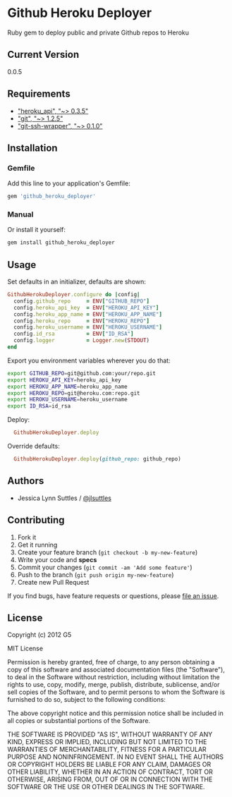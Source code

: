# Github Heroku Deployer

Ruby gem to deploy public and private Github repos to Heroku


## Current Version

0.0.5


## Requirements

* ["heroku_api", "~> 0.3.5"](http://rubygems.org/gems/heroku-api)
* ["git", "~> 1.2.5"](http://rubygems.org/gems/git)
* ["git-ssh-wrapper", "~> 0.1.0"](http://rubygems.org/gems/git-ssh-wrapper)


## Installation

### Gemfile

Add this line to your application's Gemfile:

```ruby
gem 'github_heroku_deployer'
```

### Manual

Or install it yourself:

```bash
gem install github_heroku_deployer
```


## Usage

Set defaults in an initializer, defaults are shown:

```ruby
GithubHerokuDeployer.configure do |config|
  config.github_repo     = ENV["GITHUB_REPO"]
  config.heroku_api_key  = ENV["HEROKU_API_KEY"]
  config.heroku_app_name = ENV["HEROKU_APP_NAME"]
  config.heroku_repo     = ENV["HEROKU_REPO"]
  config.heroku_username = ENV["HEROKU_USERNAME"]
  config.id_rsa          = ENV["ID_RSA"]
  config.logger          = Logger.new(STDOUT)
end
```

Export you environment variables wherever you do that:

```bash
export GITHUB_REPO=git@github.com:your/repo.git
export HEROKU_API_KEY=heroku_api_key
export HEROKU_APP_NAME=heroku_app_name
export HEROKU_REPO=git@heroku.com:repo.git
export HEROKU_USERNAME=heroku_username
export ID_RSA=id_rsa
```

Deploy:

```ruby
  GithubHerokuDeployer.deploy
```

Override defaults:

```ruby
  GithubHerokuDeployer.deploy(github_repo: github_repo)
```


## Authors

  * Jessica Lynn Suttles / [@jlsuttles](https://github.com/jlsuttles)


## Contributing

1. Fork it
2. Get it running
3. Create your feature branch (`git checkout -b my-new-feature`)
4. Write your code and **specs**
5. Commit your changes (`git commit -am 'Add some feature'`)
6. Push to the branch (`git push origin my-new-feature`)
7. Create new Pull Request

If you find bugs, have feature requests or questions, please
[file an issue](https://github.com/G5/github_heroku_deployer/issues).


## License

Copyright (c) 2012 G5

MIT License

Permission is hereby granted, free of charge, to any person obtaining
a copy of this software and associated documentation files (the
"Software"), to deal in the Software without restriction, including
without limitation the rights to use, copy, modify, merge, publish,
distribute, sublicense, and/or sell copies of the Software, and to
permit persons to whom the Software is furnished to do so, subject to
the following conditions:

The above copyright notice and this permission notice shall be
included in all copies or substantial portions of the Software.

THE SOFTWARE IS PROVIDED "AS IS", WITHOUT WARRANTY OF ANY KIND,
EXPRESS OR IMPLIED, INCLUDING BUT NOT LIMITED TO THE WARRANTIES OF
MERCHANTABILITY, FITNESS FOR A PARTICULAR PURPOSE AND
NONINFRINGEMENT. IN NO EVENT SHALL THE AUTHORS OR COPYRIGHT HOLDERS BE
LIABLE FOR ANY CLAIM, DAMAGES OR OTHER LIABILITY, WHETHER IN AN ACTION
OF CONTRACT, TORT OR OTHERWISE, ARISING FROM, OUT OF OR IN CONNECTION
WITH THE SOFTWARE OR THE USE OR OTHER DEALINGS IN THE SOFTWARE.
